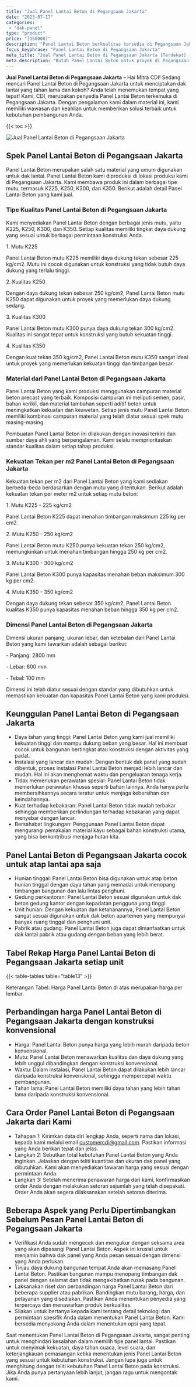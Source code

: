 ```yaml
---
title: "Jual Panel Lantai Beton di Pegangsaan Jakarta"
date: "2023-07-17"
categories:
 - "dak-panel"
type: "product"
price: "[150000]"
description: "Panel Lantai Beton berkualitas tersedia di Pegangsaan Jakarta. Solusi ideal untuk proyek konstruksi dengan kualitas unggul, Panel Lantai Beton memberikan ketahanan optimal untuk proyek pembangunan. Konsultasi gratis."
focus_keyphrase: "Panel Lantai Beton di Pegangsaan Jakarta"
meta_title: "Jual Panel Lantai Beton di Pegangsaan Jakarta [Terdekat] - CDI"
meta_description: "Butuh Panel Lantai Beton untuk proyek di Pegangsaan Jakarta?. Kami menyediakan Panel Lantai Beton premium untuk pembangunan. Promo menarik hanya di sini."
---
```


**Jual Panel Lantai Beton di Pegangsaan Jakarta** – Hai Mitra CDI! Sedang mencari Panel Lantai Beton di Pegangsaan Jakarta untuk menciptakan dak lantai yang tahan lama dan kokoh? Anda telah menemukan tempat yang tepat! Kami, CDI, merupakan penyedia Panel Lantai Beton terkemuka di Pegangsaan Jakarta. Dengan pengalaman kami dalam material ini, kami memiliki wawasan dan keahlian untuk memberikan solusi terbaik untuk kebutuhan pembangunan Anda.

{{< toc >}}

![Jual Panel Lantai Beton di Pegangsaan Jakarta](/images/dak-panel/dak-panel-30.jpg)

## Spek Panel Lantai Beton di Pegangsaan Jakarta

Panel Lantai Beton merupakan salah satu material yang umum digunakan untuk dak lantai. Panel Lantai Beton kami diproduksi di lokasi produksi kami di Pegangsaan Jakarta. Kami membawa produk ini dalam berbagai tipe mutu, termasuk K225, K250, K300, dan K350. Berikut adalah detail Panel Lantai Beton yang kami jual.

### Tipe Kualitas Panel Lantai Beton di Pegangsaan Jakarta

Kami menyediakan Panel Lantai Beton dengan berbagai jenis mutu, yaitu K225, K250, K300, dan K350. Setiap kualitas memiliki tingkat daya dukung yang sesuai untuk berbagai permintaan konstruksi Anda.

1\. Mutu K225  

Panel Lantai Beton mutu K225 memiliki daya dukung tekan sebesar 225 kg/cm2. Mutu ini cocok digunakan untuk konstruksi yang tidak butuh daya dukung yang terlalu tinggi.

2\. Kualitas K250  

Dengan daya dukung tekan sebesar 250 kg/cm2, Panel Lantai Beton mutu K250 dapat digunakan untuk proyek yang memerlukan daya dukung sedang.

3\. Kualitas K300  

Panel Lantai Beton mutu K300 punya daya dukung tekan 300 kg/cm2. Kualitas ini sangat tepat untuk konstruksi yang butuh kekuatan tinggi.

4\. Kualitas K350  

Dengan kuat tekan 350 kg/cm2, Panel Lantai Beton mutu K350 sangat ideal untuk proyek yang memerlukan kekuatan tinggi dan timbangan besar.

### Material dari Panel Lantai Beton di Pegangsaan Jakarta

Panel Lantai Beton yang kami produksi menggunakan campuran material beton precast yang terbaik. Komposisi campuran ini meliputi semen, pasir, bahan kerikil, dan material tambahan seperti aditif beton untuk meningkatkan kekuatan dan keawetan. Setiap jenis mutu Panel Lantai Beton memiliki kombinasi campuran material yang telah diatur sesuai spek mutu masing-masing.

Pembuatan Panel Lantai Beton ini dilakukan dengan inovasi terkini dan sumber daya ahli yang berpengalaman. Kami selalu memprioritaskan standar kualitas dalam setiap tahap produksi.

### Kekuatan Tekan per m2 Panel Lantai Beton di Pegangsaan Jakarta

Kekuatan tekan per m2 dari Panel Lantai Beton yang kami sediakan berbeda-beda berdasarkan dengan mutu yang ditentukan. Berikut adalah kekuatan tekan per meter m2 untuk setiap mutu beton:

1\. Mutu K225 - 225 kg/cm2  

Panel Lantai Beton K225 dapat menahan timbangan maksimum 225 kg per cm2.

2\. Mutu K250 - 250 kg/cm2  

Panel Lantai Beton mutu K250 punya kekuatan tekan 250 kg/cm2, memungkinkan untuk menahan timbangan hingga 250 kg per cm2.

3\. Mutu K300 - 300 kg/cm2  

Panel Lantai Beton K300 punya kapasitas menahan beban maksimum 300 kg per cm2.

4\. Mutu K350 - 350 kg/cm2  

Dengan daya dukung tekan sebesar 350 kg/cm2, Panel Lantai Beton kualitas K350 punya kapasitas menahan beban hingga 350 kg per cm2.

### Dimensi Panel Lantai Beton di Pegangsaan Jakarta

Dimensi ukuran panjang, ukuran lebar, dan ketebalan dari Panel Lantai Beton yang kami tawarkan adalah sebagai berikut:

\- Panjang: 2800 mm  

\- Lebar: 600 mm  

\- Tebal: 100 mm

Dimensi ini telah diatur sesuai dengan standar yang dibutuhkan untuk memastikan kekuatan dan kapasitas Panel Lantai Beton yang kami produksi.

## Keunggulan Panel Lantai Beton di Pegangsaan Jakarta

*   Daya tahan yang tinggi: Panel Lantai Beton yang kami jual memiliki kekuatan tinggi dan mampu dukung beban yang besar. Hal ini membuat cocok untuk bangunan bertingkat atau konstruksi dengan aktivitas yang padat.
*   Instalasi yang lancar dan mudah: Dengan bentuk dak panel yang sudah dibentuk, proses instalasi Panel Lantai Beton menjadi lebih lancar dan mudah. Hal ini akan menghemat waktu dan pengeluaran tenaga kerja.
*   Tidak memerlukan perawatan spesial: Panel Lantai Beton tidak memerlukan perawatan khusus seperti bahan lainnya. Anda hanya perlu membersihkannya secara teratur untuk menjaga kebersihan dan keindahannya.
*   Kuat terhadap kebakaran: Panel Lantai Beton tidak mudah terbakar sehingga memberikan perlindungan terhadap kebakaran yang dapat menyebar dengan lancar.
*   Bersahabat lingkungan: Penggunaan Panel Lantai Beton dapat mengurangi pemakaian material kayu sebagai bahan konstruksi utama, yang bisa berkontribusi menjaga hutan kita.

## Panel Lantai Beton di Pegangsaan Jakarta cocok untuk atap lantai apa saja

*   Hunian tinggal: Panel Lantai Beton bisa digunakan untuk atap beton hunian tinggal dengan daya tahan yang memadai untuk menopang timbangan bangunan dan lalu lintas penghuni.
*   Gedung perkantoran: Panel Lantai Beton sesuai digunakan untuk dak beton gedung kantor dengan kepadatan pengguna yang tinggi.
*   Unit hunian: Dengan kekuatan dan ketahanannya, Panel Lantai Beton sangat sesuai digunakan untuk dak beton apartemen yang mempunyai banyak ruang tinggal dan penghuni unit.
*   Pabrik atau gudang: Panel Lantai Beton juga dapat dimanfaatkan untuk dak lantai pabrik atau gudang dengan beban yang lebih berat.

## Tabel Rekap Harga Panel Lantai Beton di Pegangsaan Jakarta setiap unit

{{< table-tables table="table13" >}}

Keterangan Tabel: Harga Panel Lantai Beton di atas merupakan harga per lembar.

## Perbandingan harga Panel Lantai Beton di Pegangsaan Jakarta dengan konstruksi konvensional

*   Harga: Panel Lantai Beton punya harga yang lebih murah daripada beton konvensional.
*   Mutu: Panel Lantai Beton menawarkan kualitas dan daya dukung yang lebih unggul dibandingkan dengan konstruksi konvensional.
*   Waktu: Dalam instalasi, Panel Lantai Beton dapat dilakukan lebih lancar daripada konstruksi konvensional, sehingga mempercepat waktu pembangunan.
*   Tahan lama: Panel Lantai Beton memiliki daya tahan yang lebih tahan lama daripada konstruksi konvensional.

## Cara Order Panel Lantai Beton di Pegangsaan Jakarta dari Kami

*   Tahapan 1: Kirimkan data diri lengkap Anda, seperti nama dan lokasi, kepada kami melalui email customercdi@gmail.com. Pastikan informasi yang Anda berikan tepat dan jelas.
*   Langkah 2: Sebutkan total kebutuhan Panel Lantai Beton yang Anda inginkan. Jelaskan dengan teliti kuantitas dan ukuran dak panel yang dibutuhkan. Kami akan menyediakan tawaran harga yang sesuai dengan permintaan Anda.
*   Langkah 3: Setelah menerima penawaran harga dari kami, konfirmasikan order Anda dengan melakukan setoran sejumlah yang telah disepakati. Order Anda akan segera dilaksanakan setelah setoran diterima.
## Beberapa Aspek yang Perlu Dipertimbangkan Sebelum Pesan Panel Lantai Beton di Pegangsaan Jakarta

*   Verifikasi Anda sudah mengecek dan mengukur dengan seksama area yang akan dipasangi Panel Lantai Beton. Aspek ini krusial untuk menjamin bahwa dak panel yang Anda pesan sesuai dengan dimensi yang Anda perlukan.
*   Tinjau daya dukung bangunan tempat Anda akan memasang Panel Lantai Beton. Pastikan bangunan mampu menopang timbangan dak panel dengan selamat dan tidak mengakibatkan rusak pada bangunan.
*   Laksanakan riset dan perbandingan harga Panel Lantai Beton dari beberapa supplier atau pabrikan. Bandingkan mutu barang, harga, dan pelayanan yang disediakan. Pastikan Anda menentukan penyedia yang terpercaya dan menawarkan produk berkualitas.
*   Silakan untuk bertanya kepada kami tentang detail teknologi dan permintaan spesifik Anda dalam menentukan Panel Lantai Beton. Kami bersedia menyokong Anda dalam menentukan opsi yang tepat.

Saat menentukan Panel Lantai Beton di Pegangsaan Jakarta, sangat penting untuk menghindari kesalahan dalam memilih tipe panel lantai. Pastikan untuk menyimak kekuatan, daya tahan cuaca, level suara, dan keterjangkauan pemasangan ketika menentukan jenis Panel Lantai Beton yang sesuai untuk kebutuhan konstruksi. Jangan lupa juga untuk menghitung dengan teliti kebutuhan Panel Lantai Beton pada konstruksi. Jika Anda punya pertanyaan lebih lanjut, jangan ragu untuk mengontak kami.